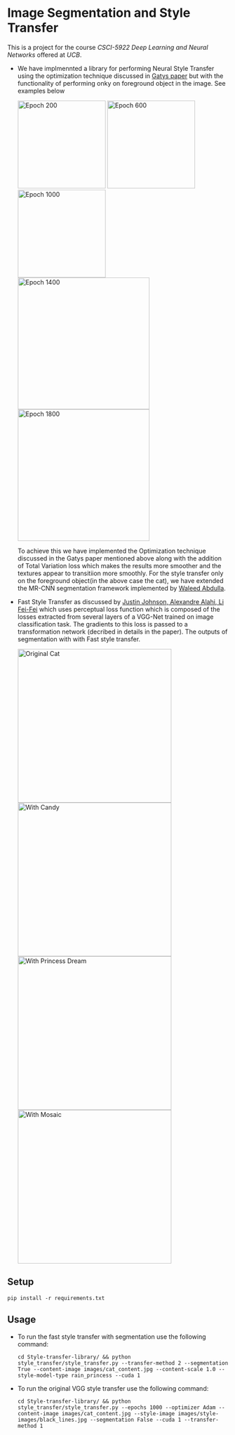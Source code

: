 # Image Segmentation and Style Transfer

This is a project for the course _CSCI-5922 Deep Learning and Neural Networks_ offered at _UCB_. 

* We have implmennted a library for performing Neural Style Transfer using the optimization technique discussed in [Gatys paper](https://arxiv.org/abs/1508.06576) but with the functionality of performing onky on foreground object in the image. See examples below 

  <img width="200" alt="Epoch 200" src="https://github.com/sauramis/Style-transfer-library/blob/master/style_transfer/outputs/bride_200.jpg"> <img width="200" alt="Epoch 600" src="https://github.com/sauramis/Style-transfer-library/blob/master/style_transfer/outputs/bride_600.jpg"> <img width="200" alt="Epoch 1000" src="https://github.com/sauramis/Style-transfer-library/blob/master/style_transfer/outputs/bride_1000.jpg"> <img width="300" alt="Epoch 1400" src="https://github.com/sauramis/Style-transfer-library/blob/master/style_transfer/outputs/bride_1400.jpg"> <img width="300" alt="Epoch 1800" src="https://github.com/sauramis/Style-transfer-library/blob/master/style_transfer/outputs/bride_1800.jpg">

  To achieve this we have implemented the Optimization technique discussed in the Gatys paper mentioned above along with the addition of Total Variation loss which makes the results more smoother and the textures appear to transitiion more smoothly. For the style transfer only on the foreground object(in the above case the cat), we have extended the MR-CNN segmentation framework implemented by [Waleed Abdulla](https://github.com/matterport/Mask_RCNN). 
  
* Fast Style Transfer as discussed by [Justin Johnson, Alexandre Alahi, Li Fei-Fei](https://arxiv.org/abs/1603.08155) which uses perceptual loss function which is composed of the losses extracted from several layers of a VGG-Net trained on image classification task. The gradients to this loss is passed to a transformation network (decribed in details in the paper). The outputs of segmentation with with Fast style transfer.

  <img width="350" alt="Original Cat" src="https://github.com/sauramis/Style-transfer-library/blob/master/images/cat_content.jpg"> <img width="350" alt="With Candy" src="https://github.com/sauramis/Style-transfer-library/blob/master/style_transfer/outputs/cat_seg_result_1.png"> <img width="350" alt="With Princess Dream" src="https://github.com/sauramis/Style-transfer-library/blob/master/style_transfer/outputs/cat_seg_result_3.png"> <img width="350" alt="With Mosaic" src="https://github.com/sauramis/Style-transfer-library/blob/master/style_transfer/outputs/cat_seg_result_2.png">

## Setup
  ``` 
  pip install -r requirements.txt 
  ```
  
## Usage

* To run the fast style transfer with segmentation use the following command:
  ```
  cd Style-transfer-library/ && python style_transfer/style_transfer.py --transfer-method 2 --segmentation True --content-image images/cat_content.jpg --content-scale 1.0 --style-model-type rain_princess --cuda 1
  ```
* To run the original VGG style transfer use the following command:
  ```
  cd Style-transfer-library/ && python style_transfer/style_transfer.py --epochs 1000 --optimizer Adam --content-image images/cat_content.jpg --style-image images/style-images/black_lines.jpg --segmentation False --cuda 1 --transfer-method 1
  ```
